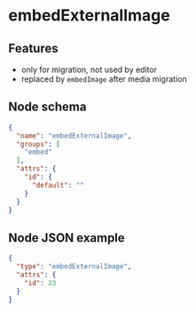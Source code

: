 # embedExternalImage

## Features
- only for migration, not used by editor
- replaced by `embedImage` after media migration

## Node schema

```json
{
  "name": "embedExternalImage",
  "groups": [
    "embed"
  ],
  "attrs": {
    "id": {
      "default": ""
    }
  }
}
```

## Node JSON example

```json
{
  "type": "embedExternalImage",
  "attrs": {
    "id": 23
  }
}
```
